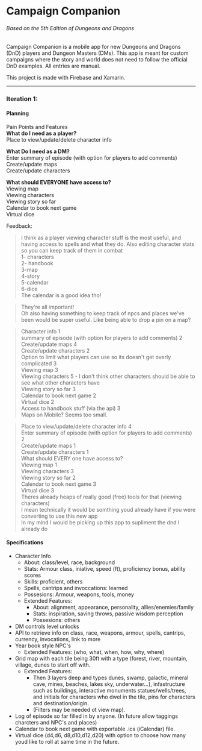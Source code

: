 # Campaign Companion
###### _Based on the 5th Edition of Dungeons and Dragons_

Campaign Companion is a mobile app for new Dungeons and Dragons (DnD) players and Dungeon Masters (DMs).
This app is meant for custom campaigns where the story and world does not need to follow the official DnD examples.
All entries are manual.

This project is made with Firebase and Xamarin.

---

### Iteration 1:
#### Planning  
Pain Points and Features  
  **What do I need as a player?**      
    Place to view/update/delete character info

  **What Do I need as a DM?**  
    Enter summary of episode (with option for players to add comments)  
    Create/update maps  
    Create/update characters  
 
  **What should EVERYONE have access to?**  
    Viewing map  
    Viewing characters  
    Viewing story so far  
    Calendar to book next game  
    Virtual dice  
   
Feedback:
>I think as a player viewing character stuff is the most useful, and having access to spells and what they do. Also editing character stats so you can keep track of them in combat  
1- characters  
2- handbook  
3-map  
4-story   
5-calendar  
6-dice  
The calendar is a good idea tho!  

>They're all important!  
Oh also having something to keep track of npcs and places we've been would be super useful. Like being able to drop a pin on a map?

>Character info 1   
summary of episode (with option for players to add comments) 2  
Create/update maps 4  
Create/update characters 2  
Option to limit what players can use so its doesn't get overly complicated 3  
Viewing map 3  
Viewing characters 5 - I don't think other characters should be able to see what other characters have  
Viewing story so far 3  
Calendar to book next game 2  
Virtual dice 2  
Access to handbook stuff (via the api) 3  
Maps on Mobile? Seems too small.  

>Place to view/update/delete character info 4  
Enter summary of episode (with option for players to add comments) 2  
Create/update maps 1  
Create/update characters 1  
What should EVERY one have access to?  
Viewing map 1  
Viewing characters 3  
Viewing story so far 2  
Calendar to book next game 3  
Virtual dice 3  
Theres already heaps of really good (free) tools for that (viewing characters)  
I mean technically it would be somthing youd already have if you were converting to use this new app  
In my mind I would be picking up this app to supliment the dnd I already do

#### Specifications 
- Character Info
   - About: class/level, race, background
   - Stats: Armour class, iniative, speed (ft), proficiency bonus, ability scores
   - Skills: proficient, others
   - Spells, cantrips and invoccations: learned
   - Possesions: Armour, weapons, tools, money   
   - Extended Features:
      - About: alignment, appearance, personality, allies/enemies/family
      - Stats: inspiration, saving throws, passive wisdom perception
      - Possesions: others        
- DM controls level unlocks
- API to retrieve info on class, race, weapons, armour, spells, cantrips, currency, invocations, link to more
- Year book style NPC's 
   - Extended Features: (who, what, when, how, why, where)  
- Grid map with each tile being 30ft with a type (forest, river, mountain, village, dunes to start off with. 
   - Extended Features:
      - Then 3 layers deep and types dunes, swamp, galactic, mineral cave, mines, beaches, lakes sky, underwater...), infastructure such as buildings, interactive monuments statues/wells/trees, and initials for characters who dwel in the tile, pins for characters and destination/origin. 
      - (Filters may be needed ot view map).  
- Log of episode so far filled in by anyone. (In future allow taggings charcters and NPC's and places)
- Calendar to book next game with exportable .ics (iCalendar) file.
- Virtual dice (d4,d6, d8,d10,d12,d20) with option to choose how many youd like to roll at same time in the future.
